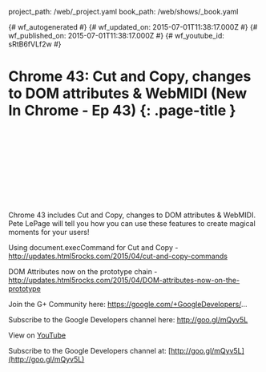 project_path: /web/_project.yaml
book_path: /web/shows/_book.yaml

{# wf_autogenerated #}
{# wf_updated_on: 2015-07-01T11:38:17.000Z #}
{# wf_published_on: 2015-07-01T11:38:17.000Z #}
{# wf_youtube_id: sRtB6fVLf2w #}

# Chrome 43: Cut and Copy, changes to DOM attributes &amp; WebMIDI (New In Chrome - Ep 43) {: .page-title }


<div class="video-wrapper">
  <iframe class="devsite-embedded-youtube-video" data-video-id="sRtB6fVLf2w"
          data-autohide="1" data-showinfo="0" frameborder="0" allowfullscreen>
  </iframe>
</div>

Chrome 43 includes Cut and Copy, changes to DOM attributes &amp; WebMIDI. Pete LePage will tell you how you can use these features to create magical moments for your users!

Using document.execCommand for Cut and Copy - http://updates.html5rocks.com/2015/04/cut-and-copy-commands

DOM Attributes now on the prototype chain - http://updates.html5rocks.com/2015/04/DOM-attributes-now-on-the-prototype

Join the G+ Community here: https://google.com/+GoogleDevelopers/...

Subscribe to the Google Developers channel here: http://goo.gl/mQyv5L

View on [YouTube](https://youtu.be/sRtB6fVLf2w)

Subscribe to the Google Developers channel at: [http://goo.gl/mQyv5L](http://goo.gl/mQyv5L)
